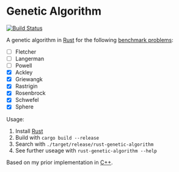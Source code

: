 Genetic Algorithm
=================

[![Build Status](https://travis-ci.org/andschwa/rust-genetic-algorithm.svg?branch=master)](https://travis-ci.org/andschwa/rust-genetic-algorithm)

A genetic algorithm in [Rust][] for the following [benchmark problems][]:

- [ ] Fletcher
- [ ] Langerman
- [ ] Powell
- [x] Ackley
- [x] Griewangk
- [x] Rastrigin
- [x] Rosenbrock
- [x] Schwefel
- [x] Sphere

Usage:

1. Install [Rust][]
2. Build with `cargo build --release`
3. Search with `./target/release/rust-genetic-algorithm`
4. See further useage with `rust-genetic-algorithm --help`

Based on my prior implementation in [C++][].

[benchmark problems]: https://www.cs.cmu.edu/afs/cs/project/jair/pub/volume24/ortizboyer05a-html/node6.html
[Rust]: http://www.rust-lang.org/
[C++]: https://github.com/andschwa/uidaho-cs472-project1
